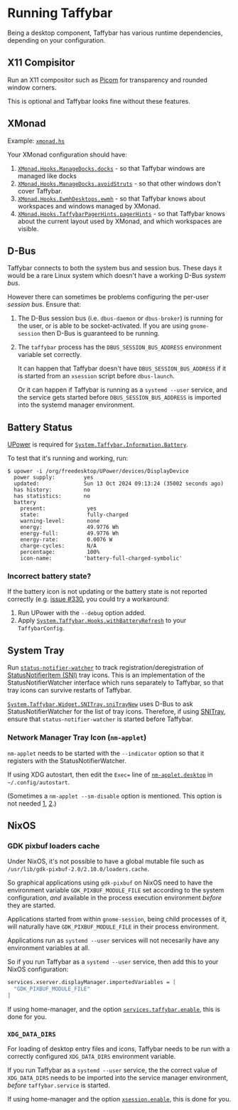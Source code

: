# Running Taffybar

Being a desktop component, Taffybar has various runtime dependencies,
depending on your configuration.

## X11 Compisitor

Run an X11 compositor such as [Picom][] for transparency and rounded
window corners.

This is optional and Taffybar looks fine without these features.

[Picom]: https://picom.app/

## XMonad

Example: [`xmonad.hs`](https://github.com/taffybar/taffybar/blob/master/example/xmonad.hs)

Your XMonad configuration should have:
1. [`XMonad.Hooks.ManageDocks.docks`][ManageDocks] - so that Taffybar windows are managed like docks
2. [`XMonad.Hooks.ManageDocks.avoidStruts`][ManageDocks] - so that other windows don't cover Taffybar.
1. [`XMonad.Hooks.EwmhDesktops.ewmh`][EwmhDesktops] - so that Taffybar knows about workspaces and windows managed by XMonad.
2. [`XMonad.Hooks.TaffybarPagerHints.pagerHints`][TaffybarPagerHints] - so that Taffybar knows about the current layout used by XMonad, and which workspaces are visible.

[ManageDocks]: https://hackage.haskell.org/package/xmonad-contrib/docs/XMonad-Hooks-ManageDocks.html
[EwmhDesktops]: https://hackage.haskell.org/package/xmonad-contrib/docs/XMonad-Hooks-EwmhDesktops.html
[TaffybarPagerHints]: https://hackage.haskell.org/package/xmonad-contrib/docs/XMonad-Hooks-TaffybarPagerHints.html

## D-Bus

Taffybar connects to both the system bus and session bus. These days
it would be a rare Linux system which doesn't have a working D-Bus
_system bus_.

However there can sometimes be problems configuring the per-user
_session bus_. Ensure that:

1. The D-Bus session bus (i.e. `dbus-daemon` or `dbus-broker`) is
   running for the user, or is able to be socket-activated. If you are
   using `gnome-session` then D-Bus is guaranteed to be running.

2. The `taffybar` process has the `DBUS_SESSION_BUS_ADDRESS`
   environment variable set correctly.
   
   It can happen that Taffybar doesn't have `DBUS_SESSION_BUS_ADDRESS`
   if it is started from an `xsession` script before `dbus-launch`.
   
   Or it can happen if Taffybar is running as a `systemd --user`
   service, and the service gets started before
   `DBUS_SESSION_BUS_ADDRESS` is imported into the systemd manager
   environment.

## Battery Status

[UPower][] is required for [`System.Taffybar.Information.Battery`][Battery].

To test that it's running and working, run:

```
$ upower -i /org/freedesktop/UPower/devices/DisplayDevice
  power supply:         yes
  updated:              Sun 13 Oct 2024 09:13:24 (35002 seconds ago)
  has history:          no
  has statistics:       no
  battery
    present:             yes
    state:               fully-charged
    warning-level:       none
    energy:              49.9776 Wh
    energy-full:         49.9776 Wh
    energy-rate:         0.0076 W
    charge-cycles:       N/A
    percentage:          100%
    icon-name:          'battery-full-charged-symbolic'
```

### Incorrect battery state?

If the battery icon is not updating or the battery state is not reported
correctly (e.g. [issue #330](https://github.com/taffybar/taffybar/issues/330),
you could try a workaround:

1. Run UPower with the `--debug` option added.
2. Apply [`System.Taffybar.Hooks.withBatteryRefresh`][withBatteryRefresh]
   to your `TaffybarConfig`.

[Battery]: https://hackage.haskell.org/package/taffybar/docs/System-Taffybar-Information-Battery.html
[withBatteryRefresh]: https://hackage.haskell.org/package/taffybar-4.0.2/docs/System-Taffybar-Hooks.html#v:withBatteryRefresh
[UPower]: https://upower.freedesktop.org/

## System Tray

Run [`status-notifier-watcher`](https://github.com/taffybar/status-notifier-item)
to track registration/deregistration of [StatusNotifierItem (SNI)][sni]
tray icons. This is an implementation of the StatusNotifierWatcher
interface which runs separately to Taffybar, so that tray icons can
survive restarts of Taffybar.

[`System.Taffybar.Widget.SNITray.sniTrayNew`][SNITray] uses D-Bus to ask
StatusNotifierWatcher for the list of tray icons. Therefore, if using
[SNITray][], ensure that `status-notifier-watcher` is started before
Taffybar.

[sni]: https://www.freedesktop.org/wiki/Specifications/StatusNotifierItem/
[SNITray]: https://hackage.haskell.org/package/taffybar/docs/System-Taffybar-Widget-SNITray.html

### Network Manager Tray Icon (`nm-applet`)

`nm-applet` needs to be started with the `--indicator` option so that
it registers with the StatusNotifierWatcher.

If using XDG autostart, then edit the `Exec=` line of
[`nm-applet.desktop`](https://gitlab.gnome.org/GNOME/network-manager-applet/-/blob/main/nm-applet.desktop.in?ref_type=heads)
in `~/.config/autostart`.

(Sometimes a `nm-applet --sm-disable` option is mentioned.
This option is not needed [1](https://askubuntu.com/a/525273), [2](https://mail.gnome.org/archives/networkmanager-list/2011-May/msg00141.html).)

## NixOS

### GDK pixbuf loaders cache

Under NixOS, it's not possible to have a global mutable file such as
`/usr/lib/gdk-pixbuf-2.0/2.10.0/loaders.cache`.

So graphical applications using `gdk-pixbuf` on NixOS need to have the
environment variable `GDK_PIXBUF_MODULE_FILE` set according to the
system configuration, _and_ available in the process execution
environment _before_ they are started.

Applications started from within `gnome-session`, being child
processes of it, will naturally have `GDK_PIXBUF_MODULE_FILE` in their
process environment.

Applications run as `systemd --user` services will not necesarily have
any environment variables at all.

So if you run Taffybar as a `systemd --user` service, then add this to
your NixOS configuration:

```nix
services.xserver.displayManager.importedVariables = [
  "GDK_PIXBUF_MODULE_FILE"
]
```

If using home-manager, and the option [`services.taffybar.enable`](https://github.com/nix-community/home-manager/blob/master/modules/services/taffybar.nix),
this is done for you.

### `XDG_DATA_DIRS`

For loading of desktop entry files and icons, Taffybar needs to be run
with a correctly configured `XDG_DATA_DIRS` environment variable.

If you run Taffybar as a `systemd --user` service, the the correct
value of `XDG_DATA_DIRS` needs to be imported into the service manager
environment, _before_ `taffybar.service` is started.

If using home-manager and the option [`xsession.enable`](https://github.com/nix-community/home-manager/blob/master/modules/xsession.nix), this is done for you.
